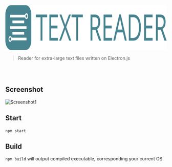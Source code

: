 <p align="center"><img src="logo/logotype_horizontal.png" alt="TextReader" height="140px"></p>


> Reader for extra-large text files written on Electron.js

<br><br>
## Screenshot

![Screenshot1](http://i64.tinypic.com/23u4ryf.png)

## Start

`npm start` 

## Build

`npm build`
will output compiled executable, corresponding your current OS.
